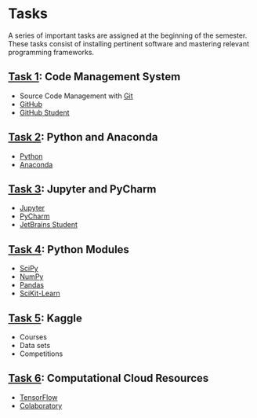 # Tasks

A series of important tasks are assigned at the beginning of the semester.
These tasks consist of installing pertinent software and mastering relevant programming frameworks.


## [Task 1](./1task.md): Code Management System

* Source Code Management with [Git](http://git-scm.com/)
* [GitHub](https://github.com/)
* [GitHub Student](https://education.github.com/pack)


## [Task 2](./2task.md): Python and Anaconda

* [Python](https://www.python.org/)
* [Anaconda](https://www.anaconda.com/)


## [Task 3](./3task.md): Jupyter and PyCharm

* [Jupyter](http://jupyter.org/)
* [PyCharm](https://www.jetbrains.com/pycharm-educational/)
* [JetBrains Student](https://www.jetbrains.com/student/)


## [Task 4](./4task.md): Python Modules

* [SciPy](https://www.scipy.org/)
* [NumPy](http://www.numpy.org/)
* [Pandas](http://pandas.pydata.org/)
* [SciKit-Learn](http://scikit-learn.org/)


## [Task 5](./5task.md): Kaggle

* Courses
* Data sets
* Competitions


## [Task 6](./6task.md): Computational Cloud Resources

* [TensorFlow](https://www.tensorflow.org/)
* [Colaboratory](https://colab.research.google.com)

